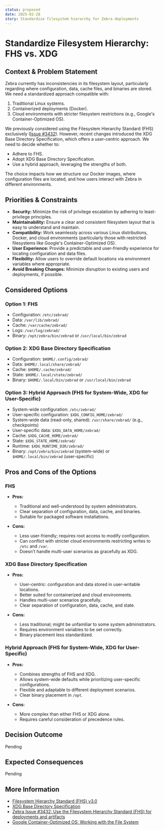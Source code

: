 ```yaml
---
status: proposed
date: 2025-02-28
story: Standardize filesystem hierarchy for Zebra deployments
---
```


# Standardize Filesystem Hierarchy: FHS vs. XDG

## Context & Problem Statement

Zebra currently has inconsistencies in its filesystem layout, particularly regarding where configuration, data, cache files, and binaries are stored. We need a standardized approach compatible with:

1. Traditional Linux systems.
2. Containerized deployments (Docker).
3. Cloud environments with stricter filesystem restrictions (e.g., Google's Container-Optimized OS).

We previously considered using the Filesystem Hierarchy Standard (FHS) exclusively ([Issue #3432](https://github.com/ZcashFoundation/zebra/issues/3432)). However, recent changes introduced the XDG Base Directory Specification, which offers a user-centric approach. We need to decide whether to:

* Adhere to FHS.
* Adopt XDG Base Directory Specification.
* Use a hybrid approach, leveraging the strengths of both.

The choice impacts how we structure our Docker images, where configuration files are located, and how users interact with Zebra in different environments.

## Priorities & Constraints

* **Security:** Minimize the risk of privilege escalation by adhering to least-privilege principles.
* **Maintainability:** Ensure a clear and consistent filesystem layout that is easy to understand and maintain.
* **Compatibility:** Work seamlessly across various Linux distributions, Docker, and cloud environments (particularly those with restricted filesystems like Google's Container-Optimized OS).
* **User Experience:** Provide a predictable and user-friendly experience for locating configuration and data files.
* **Flexibility:** Allow users to override default locations via environment variables where appropriate.
* **Avoid Breaking Changes:** Minimize disruption to existing users and deployments, if possible.

## Considered Options

### Option 1: FHS

* Configuration: `/etc/zebrad/`
* Data: `/var/lib/zebrad/`
* Cache: `/var/cache/zebrad/`
* Logs: `/var/log/zebrad/`
* Binary: `/opt/zebra/bin/zebrad` or `/usr/local/bin/zebrad`

### Option 2: XDG Base Directory Specification

* Configuration: `$HOME/.config/zebrad/`
* Data: `$HOME/.local/share/zebrad/`
* Cache: `$HOME/.cache/zebrad/`
* State: `$HOME/.local/state/zebrad/`
* Binary: `$HOME/.local/bin/zebrad` or `/usr/local/bin/zebrad`

### Option 3: Hybrid Approach (FHS for System-Wide, XDG for User-Specific)

* System-wide configuration: `/etc/zebrad/`
* User-specific configuration: `$XDG_CONFIG_HOME/zebrad/`
* System-wide data (read-only, shared): `/usr/share/zebrad/` (e.g., checkpoints)
* User-specific data: `$XDG_DATA_HOME/zebrad/`
* Cache: `$XDG_CACHE_HOME/zebrad/`
* State: `$XDG_STATE_HOME/zebrad/`
* Runtime: `$XDG_RUNTIME_DIR/zebrad/`
* Binary: `/opt/zebra/bin/zebrad` (system-wide) or `$HOME/.local/bin/zebrad` (user-specific)

## Pros and Cons of the Options

### FHS

* **Pros:**
  * Traditional and well-understood by system administrators.
  * Clear separation of configuration, data, cache, and binaries.
  * Suitable for packaged software installations.

* **Cons:**
  * Less user-friendly; requires root access to modify configuration.
  * Can conflict with stricter cloud environments restricting writes to `/etc` and `/var`.
  * Doesn't handle multi-user scenarios as gracefully as XDG.

### XDG Base Directory Specification

* **Pros:**
  * User-centric: configuration and data stored in user-writable locations.
  * Better suited for containerized and cloud environments.
  * Handles multi-user scenarios gracefully.
  * Clear separation of configuration, data, cache, and state.

* **Cons:**
  * Less traditional; might be unfamiliar to some system administrators.
  * Requires environment variables to be set correctly.
  * Binary placement less standardized.

### Hybrid Approach (FHS for System-Wide, XDG for User-Specific)

* **Pros:**
  * Combines strengths of FHS and XDG.
  * Allows system-wide defaults while prioritizing user-specific configurations.
  * Flexible and adaptable to different deployment scenarios.
  * Clear binary placement in `/opt`.

* **Cons:**
  * More complex than either FHS or XDG alone.
  * Requires careful consideration of precedence rules.

## Decision Outcome

Pending

## Expected Consequences

Pending

## More Information

* [Filesystem Hierarchy Standard (FHS) v3.0](https://refspecs.linuxfoundation.org/FHS_3.0/fhs-3.0.html)
* [XDG Base Directory Specification](https://specifications.freedesktop.org/basedir-spec/latest/)
* [Zebra Issue #3432: Use the Filesystem Hierarchy Standard (FHS) for deployments and artifacts](https://github.com/ZcashFoundation/zebra/issues/3432)
* [Google Container-Optimized OS: Working with the File System](https://cloud.google.com/container-optimized-os/docs/concepts/disks-and-filesystem#working_with_the_file_system)
